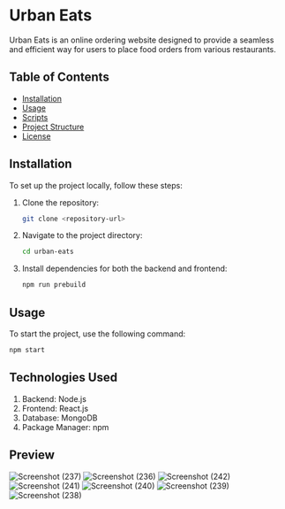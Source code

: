 # Urban Eats

Urban Eats is an online ordering website designed to provide a seamless and efficient way for users to place food orders from various restaurants.

## Table of Contents

- [Installation](#installation)
- [Usage](#usage)
- [Scripts](#scripts)
- [Project Structure](#project-structure)
- [License](#license)

## Installation

To set up the project locally, follow these steps:

1. Clone the repository:
    ```sh
    git clone <repository-url>
    ```
2. Navigate to the project directory:
    ```sh
    cd urban-eats
    ```
3. Install dependencies for both the backend and frontend:
    ```sh
    npm run prebuild
    ```

## Usage

To start the project, use the following command:

```sh
npm start
```

## Technologies Used

1. Backend: Node.js
2. Frontend: React.js
3. Database: MongoDB
4. Package Manager: npm

## Preview
![Screenshot (237)](https://github.com/1806PiYuSh1806/Urban-Eats/assets/121345388/ebc219fb-b06f-47a3-a258-08c5d8ca2af3)
![Screenshot (236)](https://github.com/1806PiYuSh1806/Urban-Eats/assets/121345388/07b07d3d-6dda-427c-8faa-1e6fa0736e37)
![Screenshot (242)](https://github.com/1806PiYuSh1806/Urban-Eats/assets/121345388/ac867df0-5130-4060-8a1f-493873a866ce)
![Screenshot (241)](https://github.com/1806PiYuSh1806/Urban-Eats/assets/121345388/68b162d6-afbe-4517-ae7e-6f2cdb9eff07)
![Screenshot (240)](https://github.com/1806PiYuSh1806/Urban-Eats/assets/121345388/a468c2de-b5ff-49a7-87ae-278b0871841f)
![Screenshot (239)](https://github.com/1806PiYuSh1806/Urban-Eats/assets/121345388/032e6326-8c34-4e82-a47a-b440cf17e083)
![Screenshot (238)](https://github.com/1806PiYuSh1806/Urban-Eats/assets/121345388/3b3c0c10-094e-435f-88a6-a6c66ea34a96)

